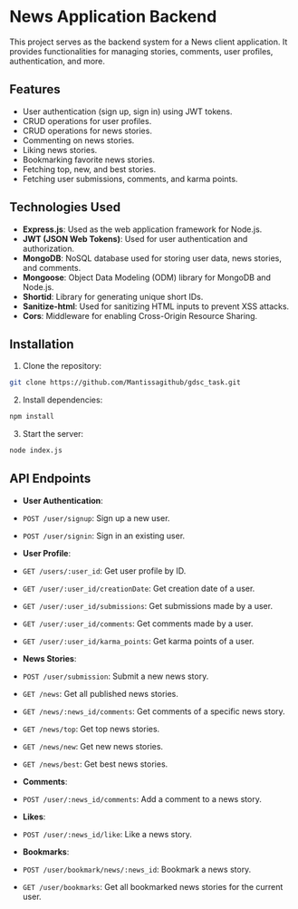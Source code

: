 # News Application Backend

This project serves as the backend system for a News client application. It provides functionalities for managing stories, comments, user profiles, authentication, and more.

## Features

- User authentication (sign up, sign in) using JWT tokens.
- CRUD operations for user profiles.
- CRUD operations for news stories.
- Commenting on news stories.
- Liking news stories.
- Bookmarking favorite news stories.
- Fetching top, new, and best stories.
- Fetching user submissions, comments, and karma points.

## Technologies Used

- **Express.js**: Used as the web application framework for Node.js.
- **JWT (JSON Web Tokens)**: Used for user authentication and authorization.
- **MongoDB**: NoSQL database used for storing user data, news stories, and comments.
- **Mongoose**: Object Data Modeling (ODM) library for MongoDB and Node.js.
- **Shortid**: Library for generating unique short IDs.
- **Sanitize-html**: Used for sanitizing HTML inputs to prevent XSS attacks.
- **Cors**: Middleware for enabling Cross-Origin Resource Sharing.

## Installation

1. Clone the repository:

```bash
git clone https://github.com/Mantissagithub/gdsc_task.git
```

2. Install dependencies:

```bash
npm install
```

3. Start the server:

```bash
node index.js
```

## API Endpoints

- **User Authentication**:
- `POST /user/signup`: Sign up a new user.
- `POST /user/signin`: Sign in an existing user.

- **User Profile**:
- `GET /users/:user_id`: Get user profile by ID.
- `GET /user/:user_id/creationDate`: Get creation date of a user.
- `GET /user/:user_id/submissions`: Get submissions made by a user.
- `GET /user/:user_id/comments`: Get comments made by a user.
- `GET /user/:user_id/karma_points`: Get karma points of a user.

- **News Stories**:
- `POST /user/submission`: Submit a new news story.
- `GET /news`: Get all published news stories.
- `GET /news/:news_id/comments`: Get comments of a specific news story.
- `GET /news/top`: Get top news stories.
- `GET /news/new`: Get new news stories.
- `GET /news/best`: Get best news stories.

- **Comments**:
- `POST /user/:news_id/comments`: Add a comment to a news story.

- **Likes**:
- `POST /user/:news_id/like`: Like a news story.

- **Bookmarks**:
- `POST /user/bookmark/news/:news_id`: Bookmark a news story.
- `GET /user/bookmarks`: Get all bookmarked news stories for the current user.





